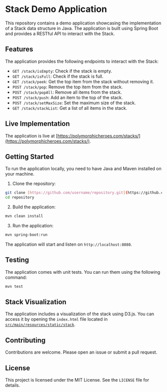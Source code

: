 # Stack Demo Application

This repository contains a demo application showcasing the implementation of a Stack data structure in Java. The application is built using Spring Boot and provides a RESTful API to interact with the Stack.

## Features

The application provides the following endpoints to interact with the Stack:

- `GET /stack/isEmpty`: Check if the stack is empty.
- `GET /stack/isFull`: Check if the stack is full.
- `GET /stack/peek`: Get the top item from the stack without removing it.
- `POST /stack/pop`: Remove the top item from the stack.
- `POST /stack/popAll`: Remove all items from the stack.
- `POST /stack/push`: Add an item to the top of the stack.
- `POST /stack/setMaxSize`: Set the maximum size of the stack.
- `GET /stack/stackList`: Get a list of all items in the stack.

## Live Implementation

The application is live at [https://polymorphicheroes.com/stacks/](https://polymorphicheroes.com/stacks/).

## Getting Started

To run the application locally, you need to have Java and Maven installed on your machine.

1. Clone the repository:

```sh
git clone [https://github.com/username/repository.git](https://github.com/visibly0ptimistic/demo.git)
cd repository
```

2. Build the application:

```sh
mvn clean install
```

3. Run the application:

```sh
mvn spring-boot:run
```

The application will start and listen on `http://localhost:8080`.

## Testing

The application comes with unit tests. You can run them using the following command:

```sh
mvn test
```

## Stack Visualization

The application includes a visualization of the stack using D3.js. You can access it by opening the `index.html` file located in [`src/main/resources/static/stack`](command:_github.copilot.openRelativePath?%5B%22src%2Fmain%2Fresources%2Fstatic%2Fstack%22%5D "src/main/resources/static/stack").

## Contributing

Contributions are welcome. Please open an issue or submit a pull request.

## License

This project is licensed under the MIT License. See the `LICENSE` file for details.
